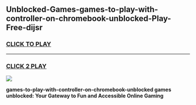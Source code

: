 
## Unblocked-Games-games-to-play-with-controller-on-chromebook-unblocked-Play-Free-dijsr
<h3>
<a href="https://premium76.site?title=games-to-play-with-controller-on-chromebook-unblocked&ref=12A">CLICK TO PLAY</a></h3>
<hr>

<h3>
<a href="https://premium76.site?title=games-to-play-with-controller-on-chromebook-unblocked&ref=12A">CLICK 2 PLAY</a>
  
</h3>

<a href="https://premium76.site?title=games-to-play-with-controller-on-chromebook-unblocked&ref=12A"><img src="https://clearcache.store/games.png"></a>


**games-to-play-with-controller-on-chromebook-unblocked games unblocked: Your Gateway to Fun and Accessible Online Gaming**
